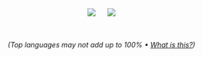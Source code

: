 <div align="center">
  <br/><br/>
  
  <img align="top" src="https://eleanor-readme-stats.vercel.app/api?username=eleanorlm&theme=onedark&count_private=true&show_icons=true&hide=stars" />
  &nbsp;&nbsp;&nbsp;&nbsp;
  <!-- N.B. Top languages has count_private set to true but it still appears to not be counting them  -->
  <img align="top" src="https://eleanor-readme-stats.vercel.app/api/top-langs/?username=eleanorlm&theme=onedark&langs_count=10&count_private=true&hide=starlark" />
  
  <br/><br/>
  <i>(Top languages may not add up to 100% • <a href="https://github.com/anuraghazra/github-readme-stats">What is this?</a>)</i>
</div>
